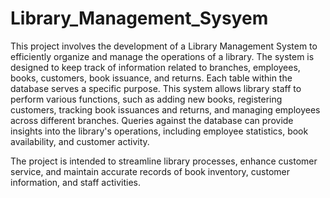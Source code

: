 # Library_Management_Sysyem
This project involves the development of a Library Management System to efficiently organize and manage the operations of a library. The system is designed to keep track of information related to branches, employees, books, customers, book issuance, and returns. Each table within the database serves a specific purpose.
This system allows library staff to perform various functions, such as adding new books, registering customers, tracking book issuances and returns, and managing employees across different branches. Queries against the database can provide insights into the library's operations, including employee statistics, book availability, and customer activity.

The project is intended to streamline library processes, enhance customer service, and maintain accurate records of book inventory, customer information, and staff activities.





